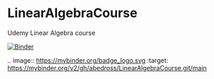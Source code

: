 # LinearAlgebraCourse
 Udemy Linear Algebra course

[![Binder](https://mybinder.org/badge_logo.svg)](https://mybinder.org/v2/gh/abedross/LinearAlgebraCourse.git/main)

.. image:: https://mybinder.org/badge_logo.svg
 :target: https://mybinder.org/v2/gh/abedross/LinearAlgebraCourse.git/main